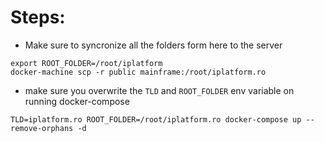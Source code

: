 # Steps:

- Make sure to syncronize all the folders form here to the server

```
export ROOT_FOLDER=/root/iplatform
docker-machine scp -r public mainframe:/root/iplatform.ro
```

- make sure you overwrite the `TLD` and `ROOT_FOLDER` env variable on running docker-compose

```
TLD=iplatform.ro ROOT_FOLDER=/root/iplatform.ro docker-compose up --remove-orphans -d
```
